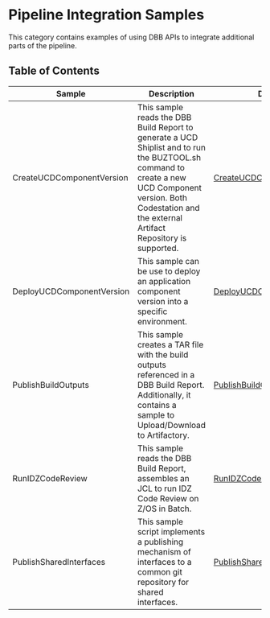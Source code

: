 # Pipeline Integration Samples
This category contains examples of using DBB APIs to integrate additional parts of the pipeline.

## Table of Contents 
Sample | Description | Documentation Link
--- | --- | ---
CreateUCDComponentVersion | This sample reads the DBB Build Report to generate a UCD Shiplist and to run the BUZTOOL.sh command to create a new UCD Component version. Both Codestation and the external Artifact Repository is supported. | [CreateUCDComponentVersion/README.md](CreateUCDComponentVersion/README.md)
DeployUCDComponentVersion | This sample can be use to deploy an application component version into a specific environment. | [DeployUCDComponentVersion/README.md](DeployUCDComponentVersion/README.md)
PublishBuildOutputs | This sample creates a TAR file with the build outputs referenced in a DBB Build Report. Additionally, it contains a sample to Upload/Download to Artifactory. | [PublishBuildOutputs/README.md](PublishBuildOutputs/README.md)
RunIDZCodeReview | This sample reads the DBB Build Report, assembles an JCL to run IDZ Code Review on Z/OS in Batch. | [RunIDZCodeReview/README.md](RunIDZCodeReview/README.md)
PublishSharedInterfaces | This sample script implements a publishing mechanism of interfaces to a common git repository for shared interfaces. | [PublishSharedInterfaces/README.md](PublishSharedInterfaces/README.md)
